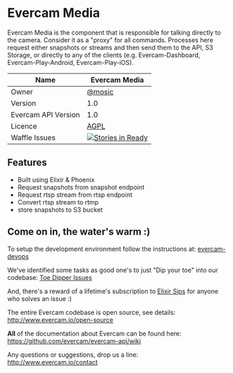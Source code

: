 # Evercam Media

Evercam Media is the component that is responsible for talking directly to the camera. Consider it as a "proxy" for all commands. Processes here request either snapshots or streams and then send them to the API, S3 Storage, or directly to any of the clients (e.g. Evercam-Dashboard, Evercam-Play-Android, Evercam-Play-iOS).

| Name   | Evercam Media  |
| --- | --- |
| Owner   | [@mosic](https://github.com/mosic)   |
| Version  | 1.0 |
| Evercam API Version  | 1.0  |
| Licence | [AGPL](https://tldrlegal.com/license/gnu-affero-general-public-license-v3-%28agpl-3.0%29) |
| Waffle Issues  | [![Stories in Ready](https://badge.waffle.io/evercam/evercam-media.png?label=ready&title=Ready)](https://waffle.io/evercam/evercam-media) |

## Features

* Built using Elixir & Phoenix
* Request snapshots from snapshot endpoint
* Request rtsp stream from rtsp endpoint
* Convert rtsp stream to rtmp
* store snapshots to S3 bucket

## Come on in, the water's warm :)

To setup the development environment follow the instructions at: [evercam-devops](https://github.com/evercam/evercam-devops)

We've identified some tasks as good one's to just "Dip your toe" into our codebase: [Toe Dipper Issues](https://github.com/evercam/evercam-media/labels/Difficulty%20-%20Toe%20Dipper)

And, there's a reward of a lifetime's subscription to [Elixir Sips](http://elixirsips.com/) for anyone who solves an issue :)

The entire Evercam codebase is open source, see details: http://www.evercam.io/open-source

**All** of the documentation about Evercam can be found here: https://github.com/evercam/evercam-api/wiki

Any questions or suggestions, drop us a line: http://www.evercam.io/contact
